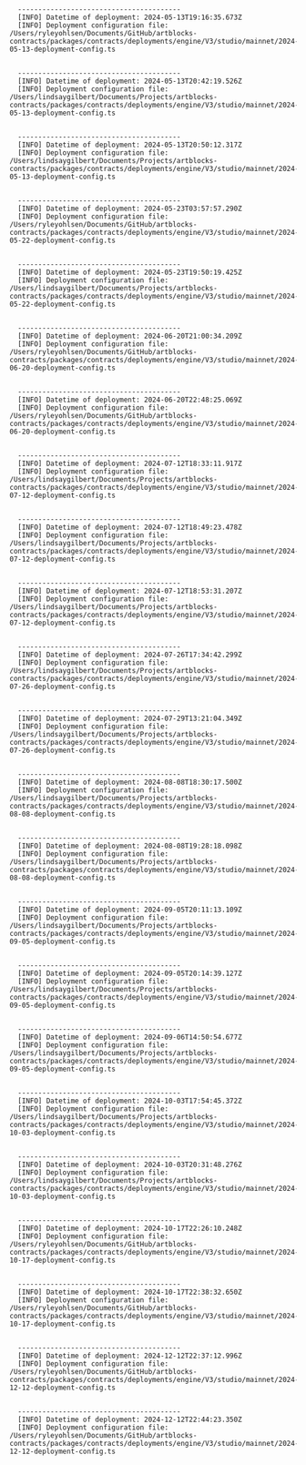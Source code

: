 
      ----------------------------------------
      [INFO] Datetime of deployment: 2024-05-13T19:16:35.673Z
      [INFO] Deployment configuration file: /Users/ryleyohlsen/Documents/GitHub/artblocks-contracts/packages/contracts/deployments/engine/V3/studio/mainnet/2024-05-13-deployment-config.ts

    
      ----------------------------------------
      [INFO] Datetime of deployment: 2024-05-13T20:42:19.526Z
      [INFO] Deployment configuration file: /Users/lindsaygilbert/Documents/Projects/artblocks-contracts/packages/contracts/deployments/engine/V3/studio/mainnet/2024-05-13-deployment-config.ts

    
      ----------------------------------------
      [INFO] Datetime of deployment: 2024-05-13T20:50:12.317Z
      [INFO] Deployment configuration file: /Users/lindsaygilbert/Documents/Projects/artblocks-contracts/packages/contracts/deployments/engine/V3/studio/mainnet/2024-05-13-deployment-config.ts

    
      ----------------------------------------
      [INFO] Datetime of deployment: 2024-05-23T03:57:57.290Z
      [INFO] Deployment configuration file: /Users/ryleyohlsen/Documents/GitHub/artblocks-contracts/packages/contracts/deployments/engine/V3/studio/mainnet/2024-05-22-deployment-config.ts

    
      ----------------------------------------
      [INFO] Datetime of deployment: 2024-05-23T19:50:19.425Z
      [INFO] Deployment configuration file: /Users/lindsaygilbert/Documents/Projects/artblocks-contracts/packages/contracts/deployments/engine/V3/studio/mainnet/2024-05-22-deployment-config.ts

    
      ----------------------------------------
      [INFO] Datetime of deployment: 2024-06-20T21:00:34.209Z
      [INFO] Deployment configuration file: /Users/ryleyohlsen/Documents/GitHub/artblocks-contracts/packages/contracts/deployments/engine/V3/studio/mainnet/2024-06-20-deployment-config.ts

    
      ----------------------------------------
      [INFO] Datetime of deployment: 2024-06-20T22:48:25.069Z
      [INFO] Deployment configuration file: /Users/ryleyohlsen/Documents/GitHub/artblocks-contracts/packages/contracts/deployments/engine/V3/studio/mainnet/2024-06-20-deployment-config.ts

    
      ----------------------------------------
      [INFO] Datetime of deployment: 2024-07-12T18:33:11.917Z
      [INFO] Deployment configuration file: /Users/lindsaygilbert/Documents/Projects/artblocks-contracts/packages/contracts/deployments/engine/V3/studio/mainnet/2024-07-12-deployment-config.ts

    
      ----------------------------------------
      [INFO] Datetime of deployment: 2024-07-12T18:49:23.478Z
      [INFO] Deployment configuration file: /Users/lindsaygilbert/Documents/Projects/artblocks-contracts/packages/contracts/deployments/engine/V3/studio/mainnet/2024-07-12-deployment-config.ts

    
      ----------------------------------------
      [INFO] Datetime of deployment: 2024-07-12T18:53:31.207Z
      [INFO] Deployment configuration file: /Users/lindsaygilbert/Documents/Projects/artblocks-contracts/packages/contracts/deployments/engine/V3/studio/mainnet/2024-07-12-deployment-config.ts

    
      ----------------------------------------
      [INFO] Datetime of deployment: 2024-07-26T17:34:42.299Z
      [INFO] Deployment configuration file: /Users/lindsaygilbert/Documents/Projects/artblocks-contracts/packages/contracts/deployments/engine/V3/studio/mainnet/2024-07-26-deployment-config.ts

    
      ----------------------------------------
      [INFO] Datetime of deployment: 2024-07-29T13:21:04.349Z
      [INFO] Deployment configuration file: /Users/lindsaygilbert/Documents/Projects/artblocks-contracts/packages/contracts/deployments/engine/V3/studio/mainnet/2024-07-26-deployment-config.ts

    
      ----------------------------------------
      [INFO] Datetime of deployment: 2024-08-08T18:30:17.500Z
      [INFO] Deployment configuration file: /Users/lindsaygilbert/Documents/Projects/artblocks-contracts/packages/contracts/deployments/engine/V3/studio/mainnet/2024-08-08-deployment-config.ts

    
      ----------------------------------------
      [INFO] Datetime of deployment: 2024-08-08T19:28:18.098Z
      [INFO] Deployment configuration file: /Users/lindsaygilbert/Documents/Projects/artblocks-contracts/packages/contracts/deployments/engine/V3/studio/mainnet/2024-08-08-deployment-config.ts

    
      ----------------------------------------
      [INFO] Datetime of deployment: 2024-09-05T20:11:13.109Z
      [INFO] Deployment configuration file: /Users/lindsaygilbert/Documents/Projects/artblocks-contracts/packages/contracts/deployments/engine/V3/studio/mainnet/2024-09-05-deployment-config.ts

    
      ----------------------------------------
      [INFO] Datetime of deployment: 2024-09-05T20:14:39.127Z
      [INFO] Deployment configuration file: /Users/lindsaygilbert/Documents/Projects/artblocks-contracts/packages/contracts/deployments/engine/V3/studio/mainnet/2024-09-05-deployment-config.ts

    
      ----------------------------------------
      [INFO] Datetime of deployment: 2024-09-06T14:50:54.677Z
      [INFO] Deployment configuration file: /Users/lindsaygilbert/Documents/Projects/artblocks-contracts/packages/contracts/deployments/engine/V3/studio/mainnet/2024-09-05-deployment-config.ts

    
      ----------------------------------------
      [INFO] Datetime of deployment: 2024-10-03T17:54:45.372Z
      [INFO] Deployment configuration file: /Users/lindsaygilbert/Documents/Projects/artblocks-contracts/packages/contracts/deployments/engine/V3/studio/mainnet/2024-10-03-deployment-config.ts

    
      ----------------------------------------
      [INFO] Datetime of deployment: 2024-10-03T20:31:48.276Z
      [INFO] Deployment configuration file: /Users/lindsaygilbert/Documents/Projects/artblocks-contracts/packages/contracts/deployments/engine/V3/studio/mainnet/2024-10-03-deployment-config.ts

    
      ----------------------------------------
      [INFO] Datetime of deployment: 2024-10-17T22:26:10.248Z
      [INFO] Deployment configuration file: /Users/ryleyohlsen/Documents/GitHub/artblocks-contracts/packages/contracts/deployments/engine/V3/studio/mainnet/2024-10-17-deployment-config.ts

    
      ----------------------------------------
      [INFO] Datetime of deployment: 2024-10-17T22:38:32.650Z
      [INFO] Deployment configuration file: /Users/ryleyohlsen/Documents/GitHub/artblocks-contracts/packages/contracts/deployments/engine/V3/studio/mainnet/2024-10-17-deployment-config.ts

    
      ----------------------------------------
      [INFO] Datetime of deployment: 2024-12-12T22:37:12.996Z
      [INFO] Deployment configuration file: /Users/ryleyohlsen/Documents/GitHub/artblocks-contracts/packages/contracts/deployments/engine/V3/studio/mainnet/2024-12-12-deployment-config.ts

    
      ----------------------------------------
      [INFO] Datetime of deployment: 2024-12-12T22:44:23.350Z
      [INFO] Deployment configuration file: /Users/ryleyohlsen/Documents/GitHub/artblocks-contracts/packages/contracts/deployments/engine/V3/studio/mainnet/2024-12-12-deployment-config.ts

    